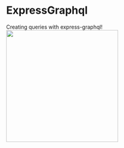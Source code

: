 # ExpressGraphql

Creating queries with express-graphql!
<img src= "screenshot(59).png" width= '300'/>

